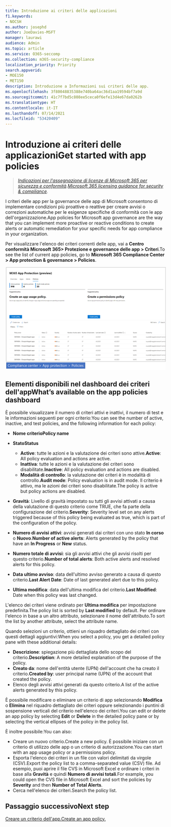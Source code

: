 ```yaml
---
title: Introduzione ai criteri delle applicazioni
f1.keywords:
- NOCSH
ms.author: josephd
author: JoeDavies-MSFT
manager: laurawi
audience: Admin
ms.topic: article
ms.service: O365-seccomp
ms.collection: m365-security-compliance
localization_priority: Priority
search.appverid:
- MOE150
- MET150
description: Introduzione a Informazioni sui criteri delle app.
ms.openlocfilehash: 3f80048835388e740ba64ac36d1aa19594bf7a9d
ms.sourcegitcommit: 41c7f7bd5c808ee5ceca0f6efe13d4e67da0262b
ms.translationtype: HT
ms.contentlocale: it-IT
ms.lasthandoff: 07/14/2021
ms.locfileid: "53420409"
---
```

# <a name="get-started-with-app-policies"></a><span data-ttu-id="b77a7-103">Introduzione ai criteri delle applicazioni</span><span class="sxs-lookup"><span data-stu-id="b77a7-103">Get started with app policies</span></span>

><span data-ttu-id="b77a7-104">*[Indicazioni per l'assegnazione di licenze di Microsoft 365 per sicurezza e conformità](https://aka.ms/ComplianceSD).*</span><span class="sxs-lookup"><span data-stu-id="b77a7-104">*[Microsoft 365 licensing guidance for security & compliance](https://aka.ms/ComplianceSD).*</span></span>

<span data-ttu-id="b77a7-105">I criteri delle app per la governance delle app di Microsoft consentono di implementare condizioni più proattive o reattive per creare avvisi o correzioni automatiche per le esigenze specifiche di conformità con le app dell'organizzazione.</span><span class="sxs-lookup"><span data-stu-id="b77a7-105">App policies for Microsoft app governance are the way that you can implement more proactive or reactive conditions to create alerts or automatic remediation for your specific needs for app compliance in your organization.</span></span>

<span data-ttu-id="b77a7-106">Per visualizzare l'elenco dei criteri correnti delle app, vai a **Centro conformità Microsoft 365> Protezione e governance delle app > Criteri**.</span><span class="sxs-lookup"><span data-stu-id="b77a7-106">To see the list of current app policies, go to **Microsoft 365 Compliance Center > App protection & governance > Policies**.</span></span>

![Pagina di riepilogo dei criteri MAPG nel Centro conformità Microsoft 365](..\media\manage-app-protection-governance\mapg-cc-policies.png)

## <a name="whats-available-on-the-app-policies-dashboard"></a><span data-ttu-id="b77a7-108">Elementi disponibili nel dashboard dei criteri dell'app</span><span class="sxs-lookup"><span data-stu-id="b77a7-108">What’s available on the app policies dashboard</span></span>

<span data-ttu-id="b77a7-109">È possibile visualizzare il numero di criteri attivi e inattivi, il numero di test e le informazioni seguenti per ogni criterio:</span><span class="sxs-lookup"><span data-stu-id="b77a7-109">You can see the number of active, inactive, and test policies, and the following information for each policy:</span></span>

- <span data-ttu-id="b77a7-110">**Nome criterio**</span><span class="sxs-lookup"><span data-stu-id="b77a7-110">**Policy name**</span></span>
- <span data-ttu-id="b77a7-111">**Stato**</span><span class="sxs-lookup"><span data-stu-id="b77a7-111">**Status**</span></span>

  - <span data-ttu-id="b77a7-112">**Active**: tutte le azioni e la valutazione dei criteri sono attive.</span><span class="sxs-lookup"><span data-stu-id="b77a7-112">**Active**:  All policy evaluation and actions are active.</span></span>
  - <span data-ttu-id="b77a7-113">**Inattiva**: tutte le azioni e la valutazione dei criteri sono disabilitate.</span><span class="sxs-lookup"><span data-stu-id="b77a7-113">**Inactive**: All policy evaluation and actions are disabled.</span></span>
  - <span data-ttu-id="b77a7-114">**Modalità di controllo**: la valutazione dei criteri è in modalità di controllo.</span><span class="sxs-lookup"><span data-stu-id="b77a7-114">**Audit mode**: Policy evaluation is in audit mode.</span></span> <span data-ttu-id="b77a7-115">Il criterio è attivo, ma le azioni dei criteri sono disabilitate.</span><span class="sxs-lookup"><span data-stu-id="b77a7-115">The policy is active but policy actions are disabled.</span></span>

- <span data-ttu-id="b77a7-116">**Gravità**: Livello di gravità impostato su tutti gli avvisi attivati a causa della valutazione di questo criterio come TRUE, che fa parte della configurazione del criterio.</span><span class="sxs-lookup"><span data-stu-id="b77a7-116">**Severity**: Severity level set on any alerts triggered because of this policy being evaluated as true, which is part of the configuration of the policy.</span></span>
- <span data-ttu-id="b77a7-117">**Numero di avvisi attivi**: avvisi generati dai criteri con uno stato **In corso** o **Nuovo**.</span><span class="sxs-lookup"><span data-stu-id="b77a7-117">**Number of active alerts**: Alerts generated by the policy that have an **In Progress** or **New** status.</span></span>
- <span data-ttu-id="b77a7-118">**Numero totale di avvisi**: sia gli avvisi attivi che gli avvisi risolti per questo criterio.</span><span class="sxs-lookup"><span data-stu-id="b77a7-118">**Number of total alerts**: Both active alerts and resolved alerts for this policy.</span></span>
- <span data-ttu-id="b77a7-119">**Data ultimo avviso**: data dell'ultimo avviso generato a causa di questo criterio.</span><span class="sxs-lookup"><span data-stu-id="b77a7-119">**Last Alert Date**: Date of last generated alert due to this policy.</span></span>
- <span data-ttu-id="b77a7-120">**Ultima modifica**: data dell'ultima modifica del criterio.</span><span class="sxs-lookup"><span data-stu-id="b77a7-120">**Last Modified**: Date when this policy was last changed.</span></span>

<span data-ttu-id="b77a7-121">L'elenco dei criteri viene ordinato per **Ultima modifica** per impostazione predefinita.</span><span class="sxs-lookup"><span data-stu-id="b77a7-121">The policy list is sorted by **Last modified** by default.</span></span> <span data-ttu-id="b77a7-122">Per ordinare l'elenco in base a un altro attributo, selezionare il nome dell'attributo.</span><span class="sxs-lookup"><span data-stu-id="b77a7-122">To sort the list by another attribute, select the attribute name.</span></span>

<span data-ttu-id="b77a7-123">Quando selezioni un criterio, ottieni un riquadro dettagliato dei criteri con questi dettagli aggiuntivi:</span><span class="sxs-lookup"><span data-stu-id="b77a7-123">When you select a policy, you get a detailed policy pane with these additional details:</span></span>

- <span data-ttu-id="b77a7-124">**Descrizione**: spiegazione più dettagliata dello scopo del criterio.</span><span class="sxs-lookup"><span data-stu-id="b77a7-124">**Description**: A more detailed explanation of the purpose of the policy.</span></span>
- <span data-ttu-id="b77a7-125">**Creato da**: nome dell'entità utente (UPN) dell'account che ha creato il criterio.</span><span class="sxs-lookup"><span data-stu-id="b77a7-125">**Created by**: user principal name (UPN) of the account that created the policy.</span></span>
- <span data-ttu-id="b77a7-126">Elenco degli avvisi attivi generati da questo criterio.</span><span class="sxs-lookup"><span data-stu-id="b77a7-126">A list of the active alerts generated by this policy.</span></span>

<span data-ttu-id="b77a7-127">È possibile modificare o eliminare un criterio di app selezionando **Modifica** o **Elimina** nel riquadro dettagliato dei criteri oppure selezionando i puntini di sospensione verticali del criterio nell'elenco dei criteri.</span><span class="sxs-lookup"><span data-stu-id="b77a7-127">You can edit or delete an app policy by selecting **Edit** or **Delete** in the detailed policy pane or by selecting the vertical ellipses of the policy in the policy list.</span></span>

<span data-ttu-id="b77a7-128">È inoltre possibile:</span><span class="sxs-lookup"><span data-stu-id="b77a7-128">You can also:</span></span>

- <span data-ttu-id="b77a7-129">Creare un nuovo criterio.</span><span class="sxs-lookup"><span data-stu-id="b77a7-129">Create a new policy.</span></span> <span data-ttu-id="b77a7-130">È possibile iniziare con un criterio di utilizzo delle app o un criterio di autorizzazione.</span><span class="sxs-lookup"><span data-stu-id="b77a7-130">You can start with an app usage policy or a permissions policy.</span></span>
- <span data-ttu-id="b77a7-131">Esporta l'elenco dei criteri in un file con valori delimitati da virgole (CSV).</span><span class="sxs-lookup"><span data-stu-id="b77a7-131">Export the policy list to a comma-separated value (CSV) file.</span></span> <span data-ttu-id="b77a7-132">Ad esempio, puoi aprire il file CVS in Microsoft Excel e ordinare i criteri in base alla **Gravità** e quindi **Numero di avvisi totali**.</span><span class="sxs-lookup"><span data-stu-id="b77a7-132">For example, you could open the CVS file in Microsoft Excel and sort the policies by **Severity** and then **Number of Total Alerts**.</span></span>
- <span data-ttu-id="b77a7-133">Cerca nell'elenco dei criteri.</span><span class="sxs-lookup"><span data-stu-id="b77a7-133">Search the policy list.</span></span>

## <a name="next-step"></a><span data-ttu-id="b77a7-134">Passaggio successivo</span><span class="sxs-lookup"><span data-stu-id="b77a7-134">Next step</span></span>

[<span data-ttu-id="b77a7-135">Creare un criterio dell'app.</span><span class="sxs-lookup"><span data-stu-id="b77a7-135">Create an app policy.</span></span>](app-governance-app-policies-create.md)
